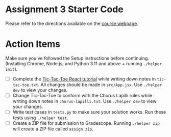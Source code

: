 # Assignment 3 Starter Code

Please refer to the directions available on the [course webpage](cs35l.org/assign/assign3).

# Action Items
Make sure you've followed the Setup instructions before continuing. (Installing Chrome, Node.js, and Python 3.11 and above + running `./helper init`).

- [ ] Complete the [Tic-Tac-Toe React tutorial](https://react.dev/learn/tutorial-tic-tac-toe) while writing down notes in `tic-tac-toe.txt`. All changes should be made in `src/App.jsx`. Use `./helper dev` to view your changes.
- [ ] Change Tic-Tac-Toe to conform with the Chorus Lapilli rules while writing down notes in `chorus-lapilli.txt`. Use `./helper dev` to view your changes.
- [ ] Write test cases in `tests.py` to make sure your solution works. Run these tests using `./helper test`.
- [ ] Create a ZIP file for submission to Gradescope. Running `./helper zip` will create a ZIP file called `assign.zip`.
